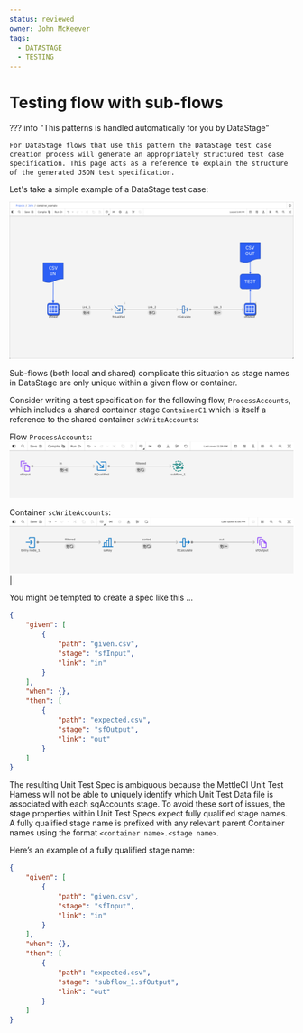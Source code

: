 ```yaml
---
status: reviewed
owner: John McKeever
tags:
  - DATASTAGE
  - TESTING
---
```

# Testing flow with sub-flows

??? info "This patterns is handled automatically for you by DataStage"

    For DataStage flows that use this pattern the DataStage test case creation process will generate an appropriately structured test case specification. This page acts as a reference to explain the structure of the generated JSON test specification.

Let's take a simple example of a DataStage test case:

![representation of a DataStage job showing CSV files being injected into source stages and an output stage referring to a CSV file which does not exist](./images/ds-test-case-simple2.png "test baseline screen capture")

Sub-flows (both local and shared) complicate this situation as stage names in DataStage are only unique within a given flow or container.  

Consider writing a test specification for the following flow, `ProcessAccounts`, which includes a shared container stage `ContainerC1` which is itself a reference to the shared container `scWriteAccounts`:

Flow `ProcessAccounts`:
![representation of a DataStage flow using a shared container](./images/ds-test-case-container2.png "test cases using containers")

Container `scWriteAccounts`:
![representation of a DataStage shared container](./images/ds-test-case-container5.png "test cases using containers") |

You might be tempted to create a spec like this ...

```json
{
    "given": [
        {
            "path": "given.csv",
            "stage": "sfInput",
            "link": "in" 
        }
    ],
    "when": {},
    "then": [
        {
            "path": "expected.csv",
            "stage": "sfOutput",
            "link": "out"
        }
    ]
}
```

The resulting Unit Test Spec is ambiguous because the MettleCI Unit Test Harness will not be able to uniquely identify which Unit Test Data file is associated with each sqAccounts stage.  To avoid these sort of issues, the stage properties within Unit Test Specs expect fully qualified stage names.  A fully qualified stage name is prefixed with any relevant parent Container names using the format `<container name>.<stage name>`.

Here’s an example of a fully qualified stage name:

```json
{
    "given": [
        {
            "path": "given.csv",
            "stage": "sfInput",
            "link": "in" 
        }
    ],
    "when": {},
    "then": [
        {
            "path": "expected.csv",
            "stage": "subflow_1.sfOutput",
            "link": "out"
        }
    ]
}
```
